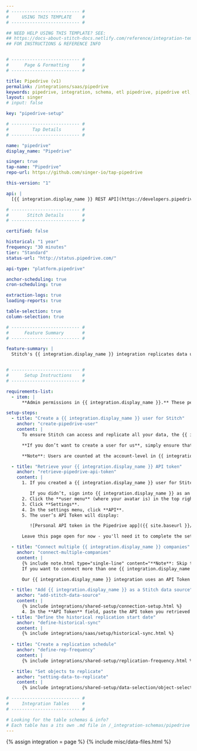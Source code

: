 ```yaml
---
# -------------------------- #
#     USING THIS TEMPLATE    #
# -------------------------- #

## NEED HELP USING THIS TEMPLATE? SEE:
## https://docs-about-stitch-docs.netlify.com/reference/integration-templates/saas/
## FOR INSTRUCTIONS & REFERENCE INFO


# -------------------------- #
#      Page & Formatting     #
# -------------------------- #

title: Pipedrive (v1)
permalink: /integrations/saas/pipedrive
keywords: pipedrive, integration, schema, etl pipedrive, pipedrive etl, pipedrive schema
layout: singer
# input: false

key: "pipedrive-setup"

# -------------------------- #
#         Tap Details        #
# -------------------------- #

name: "pipedrive"
display_name: "Pipedrive"

singer: true 
tap-name: "Pipedrive"
repo-url: https://github.com/singer-io/tap-pipedrive

this-version: "1"

api: |
  [{{ integration.display_name }} REST API](https://developers.pipedrive.com/docs/api/v1/){:target="new"}

# -------------------------- #
#       Stitch Details       #
# -------------------------- #

certified: false 

historical: "1 year"
frequency: "30 minutes"
tier: "Standard"
status-url: "http://status.pipedrive.com/"

api-type: "platform.pipedrive"

anchor-scheduling: true
cron-scheduling: true

extraction-logs: true
loading-reports: true

table-selection: true
column-selection: true

# -------------------------- #
#      Feature Summary       #
# -------------------------- #

feature-summary: |
  Stitch's {{ integration.display_name }} integration replicates data using the {{ integration.api | flatify | strip }}. Refer to the [Schema](#schema) section for a list of objects available for replication.


# -------------------------- #
#      Setup Instructions    #
# -------------------------- #

requirements-list:
  - item: |
      **Admin permissions in {{ integration.display_name }}.** These permissions are required to ensure Stitch can successfully replicate your {{ integration.display_name }} data.

setup-steps:
  - title: "Create a {{ integration.display_name }} user for Stitch"
    anchor: "create-pipedrive-user"
    content: |
      To ensure Stitch can access and replicate all your data, the {{ integration.display_name }} credentials you use to connect to Stitch need **Admin permissions**. We recommend that you [create a separate {{ integration.display_name }} Admin user for Stitch](http://support.pipedrive.com/hc/en-us/articles/207319685-How-to-add-edit-remove-a-user){:target="new"}, but this isn’t mandatory to use the integration. Creating a user for us simply makes our activity easier to distinguish in logs and audits.

      **If you don’t want to create a user for us**, simply ensure that the credentials you use to connect to Stitch have Admin permissions. If the API token associated with a non-Admin user is used to set up the integration, Stitch may be unable to access and replicate all of your data.

      **Note**: Users are counted at the account-level in {{ integration.display_name }}, not the company level. If you want to create a user for us and are concerned about the cost of your {{ integration.display_name }} subscription, don’t worry - you won’t be charged twice.

  - title: "Retrieve your {{ integration.display_name }} API token"
    anchor: "retrieve-pipedrive-api-token"
    content: |
      1. If you created a {{ integration.display_name }} user for Stitch, sign into {{ integration.display_name }} as the Stitch user.

         If you didn’t, sign into {{ integration.display_name }} as an Admin user.
      2. Click the **user menu** (where your avatar is) in the top right corner of the screen.
      3. Click **Settings**.
      4. In the settings menu, click **API**.
      5. The user’s API Token will display:

         ![Personal API token in the Pipedrive app]({{ site.baseurl }}/images/integrations/pipedrive-api-token.png)

      Leave this page open for now - you'll need it to complete the setup in Stitch.

  - title: "Connect multiple {{ integration.display_name }} companies"
    anchor: "connect-multiple-companies"
    content: |
      {% include note.html type="single-line" content="**Note**: Skip this step if you aren't connecting multiple Pipedrive companies." %}
      If you want to connect more than one {{ integration.display_name }} company to Stitch, you’ll have to repeat the entire process in this article for every company you want to add. Essentially, you’ll have to create a separate {{ integration.display_name }} integration for each company.

      Our {{ integration.display_name }} integration uses an API Token to authenticate. **{{ integration.display_name }} API tokens are unique not only at the user level, but the company level as well**. This means that a user’s API Token will vary from company to company, even if everything is housed in the same {{ integration.display_name }} account.

  - title: "Add {{ integration.display_name }} as a Stitch data source"
    anchor: "add-stitch-data-source"
    content: |
      {% include integrations/shared-setup/connection-setup.html %}
      4. In the **API Token** field, paste the API token you retrieved in [Step 2](#retrieve-pipedrive-api-token).
  - title: "Define the historical replication start date"
    anchor: "define-historical-sync"
    content: |
      {% include integrations/saas/setup/historical-sync.html %}
  
  - title: "Create a replication schedule"
    anchor: "define-rep-frequency"
    content: |
      {% include integrations/shared-setup/replication-frequency.html %}

  - title: "Set objects to replicate"
    anchor: "setting-data-to-replicate"
    content: |
      {% include integrations/shared-setup/data-selection/object-selection.html %}

# -------------------------- #
#     Integration Tables     #
# -------------------------- #

# Looking for the table schemas & info?
# Each table has a its own .md file in /_integration-schemas/pipedrive
---
```

{% assign integration = page %}
{% include misc/data-files.html %}